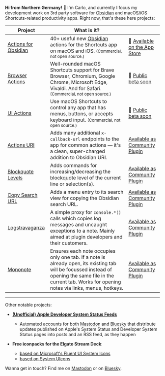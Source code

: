 **Hi from Northern Germany!** 👋 I'm Carlo, and currently I focus my development work on 3rd party software for [Obsidian](https://obsidian.md) and macOS/iOS Shortcuts-related productivity apps.  Right now, that's these here projects:

| Project | What is it? | |
| - | - | - |
| [Actions for Obsidian](https://actions.work/actions-for-obsidian?ref=github) | 40+ useful new [Obsidian](https://obsidian.md) actions for the Shortcuts app on macOS and iOS. <small>(Commercial, not open source.)</small> |  [Available on the App Store](https://apps.apple.com/app/id1659667937) |
| [Browser Actions](https://actions.work/browser-actions?ref=github) | Well-rounded macOS Shortcuts support for Brave Browser, Chromium, Google Chrome, Microsoft Edge, Vivaldi. And for Safari. <small>(Commercial, not open source.)</small> |  [Public beta soon](https://actions.work/browser-actions?ref=github) |
| [UI Actions](https://actions.work/ui-actions?ref=github) | Use macOS Shortcuts to control any app that has menus, buttons, or accepts keyboard input. <small>(Commercial, not open source.)</small> |  [Public beta soon](https://actions.work/browser-actions?ref=github) |
| [Actions URI](https://github.com/czottmann/obsidian-actions-uri) | Adds many additional `x-callback-url` endpoints to the app for common actions — it's a clean, super-charged addition to Obsidian URI. | [Available as Community Plugin](https://obsidian.md/plugins?id=zottmann) | 
| [Blockquote Levels](https://github.com/czottmann/obsidian-blockquote-levels) | Adds commands for increasing/decreasing the blockquote level of the current line or selection(s). | [Available as Community Plugin](https://obsidian.md/plugins?id=zottmann) |
| [Copy Search URL](https://github.com/czottmann/obsidian-copy-search-url) | Adds a menu entry to its search view for copying the Obsidian search URL. | [Available as Community Plugin](https://obsidian.md/plugins?id=zottmann) |
| [Logstravaganza](https://github.com/czottmann/obsidian-logstravaganza) | A simple proxy for `console.*()` calls which copies log messages and uncaught exceptions to a note. Mainly aimed at plugin developers and their customers. | [Available as Community Plugin](https://obsidian.md/plugins?id=zottmann) |
| [Mononote](https://github.com/czottmann/obsidian-mononote) | Ensures each note occupies only one tab. If a note is already open, its existing tab will be focussed instead of opening the same file in the current tab. Works for opening notes via links, menus, hotkeys. | [Available as Community Plugin](https://obsidian.md/plugins?id=zottmann) |

---

Other notable projects:

- **[(Unofficial) Apple Developer System Status Feeds](https://zottmann.dev/adss)**
  - Automated accounts for both [Mastodon](https://techhub.social/@AppleDeveloperSystemStatus) and [Bluesky](https://bsky.app/profile/adss.zottmann.dev) that distribute updates published on Apple's System Status and Developer System Status pages into posts and an RSS feed, as they happen

- **Free iconpacks for the Elgato Stream Deck**:
  - [based on Microsoft's Fluent UI System Icons](https://github.com/czottmann/streamdeck-iconpack-fluentui-system-icons)
  - [based on System UIcons](https://github.com/czottmann/streamdeck-iconpack-system-uicons)
  
Wanna get in touch? Find me on <a rel="me" href="https://norden.social/@czottmann">Mastodon</a> or on <a rel="me" href="https://bsky.app/profile/zottmann.dev">Bluesky</a>.

<a rel="me" href="https://proven.lol/6d1502"></a>
